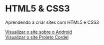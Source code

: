 # HTML5 & CSS3

Aprendendo a criar sites com HTML5 e CSS3

<a href="https://rafael-lobo.github.io/html-css/desafios/d010/index.html" target="_blank">Visualizar o site sobre o Android</a>
<br>
<a href="https://rafael-lobo.github.io/html-css/desafios/d012/cordel.html" target="_blank">Visualizar o site Projeto Cordel</a>

